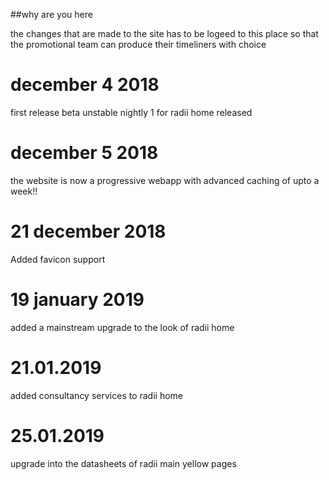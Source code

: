##why are you here 

the changes that are made to the site has to be logeed to this place so that the
promotional team can produce their timeliners with choice

december 4 2018
=================

first release beta unstable nightly 1 for radii home released 

december 5 2018
===============
the website is now a progressive webapp with advanced caching of upto a week!!

21 december 2018
=================

Added favicon support

19 january 2019
================

added a mainstream upgrade to the look of radii home

21.01.2019
=================

added consultancy services to radii home 

25.01.2019
================

upgrade into the datasheets of radii main yellow pages